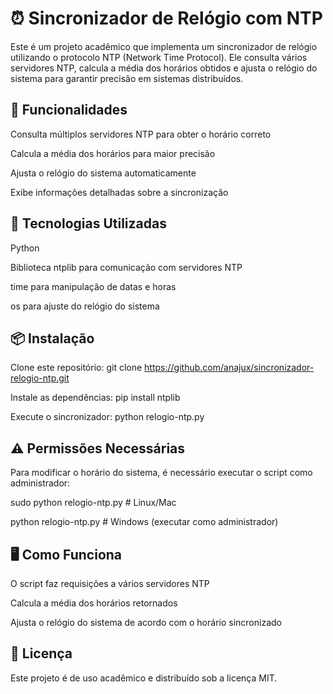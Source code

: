 # ⏰ Sincronizador de Relógio com NTP

Este é um projeto acadêmico que implementa um sincronizador de relógio utilizando o protocolo NTP (Network Time Protocol). Ele consulta vários servidores NTP, calcula a média dos horários obtidos e ajusta o relógio do sistema para garantir precisão em sistemas distribuídos.

## 🚀 Funcionalidades

Consulta múltiplos servidores NTP para obter o horário correto

Calcula a média dos horários para maior precisão

Ajusta o relógio do sistema automaticamente

Exibe informações detalhadas sobre a sincronização

## 📌 Tecnologias Utilizadas

Python

Biblioteca ntplib para comunicação com servidores NTP

time para manipulação de datas e horas

os para ajuste do relógio do sistema

## 📦 Instalação

Clone este repositório:
git clone https://github.com/anajux/sincronizador-relogio-ntp.git

Instale as dependências:
pip install ntplib

Execute o sincronizador:
python relogio-ntp.py

## ⚠️ Permissões Necessárias

Para modificar o horário do sistema, é necessário executar o script como administrador:


sudo python relogio-ntp.py  # Linux/Mac


python relogio-ntp.py       # Windows (executar como administrador)

## 🖥️ Como Funciona

O script faz requisições a vários servidores NTP

Calcula a média dos horários retornados

Ajusta o relógio do sistema de acordo com o horário sincronizado

## 📜 Licença

Este projeto é de uso acadêmico e distribuído sob a licença MIT.

